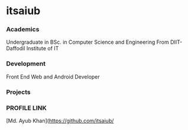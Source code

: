 
# itsaiub

### Academics

Undergraduate in BSc. in Computer Science and Engineering From DIIT-Daffodil Institute of IT

### Development
Front End Web and Android Developer

### Projects


### PROFILE LINK

[Md. Ayub Khan](https://github.com/itsaiub/
